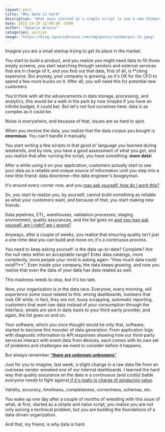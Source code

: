 ```yaml
---
layout: post
title: "Why data is hard"
description: "What once started as a simple script is now a new Chimera"
date: 2023-10-20 12:00:00 -0300
author: "Ignacio Brasca"
categories: opinion
image: "https://blog.ignaciobrasca.com/img/posts/random/pic-12.jpeg"
---
```


Imagine you are a small startup trying to get its place in the market.

You start to build a product, and you realize you might need data to fill those empty screens, you start searching through vendors and external services that are in charge of it, and you find out that data, first of all, is f\*cking expensive. But anyway, your company is growing, so it's OK for the CFO to spend a few more bucks on it. After all, you will need this for potential new customers.

You'd think with all the advancements in data storage, processing, and analytics, this would be a walk in the park by now (maybe if you have an infinite budget, it could be). But let's not fool ourselves here: data is as complex as it could be. 

Noise is everywhere, and because of that, issues are so hard to spot.

When you receive the data, you realize that the data corpus you bought is **enormous**. You can't handle it manually.

You start writing a few scripts in that good ol' language you learned during weekends, and by now, you have a good assessment of what you got, and you realize that after running the script, you have something: **more data**! 

After a while using it on your application, customers actually start to see your data as a reliable and unique source of information until you step into a new little friend: data downtime—the data engineer's boogeyman. 

It's around every corner now, and you [may ask yourself, how do I work this?](https://genius.com/Talking-heads-once-in-a-lifetime-lyrics)

So, you start to realize you, by yourself, cannot build something as reliable as what your customers want, and because of that, you start making new friends.

Data pipelines, ETL, warehouses, validation processes, staging environment, quality assurances, and the list goes on [and you may ask yourself, am I right? am I wrong?](https://genius.com/1174888/Talking-heads-once-in-a-lifetime/You-may-ask-yourself-what-is-that-beautiful-house-you-may-ask-yourself-where-does-that-highway-go-to-and-you-may-ask-yourself-am-i-right-am-i-wrong-and-you-may-say-to-yourself-my-god-what-have-i-done)

Anyways, after a couple of weeks, you realize that ensuring quality isn't just a one-time deal you can build and move on; it's a continuous process.

You need to keep asking yourself: is the data up-to-date? Complete? Are the null rates within an acceptable range? Enter data catalogs, more complexity, more people your mind is asking again: "How much data could exist!?**". Even inside your company, the data keeps growing, and now you realize that even the data of your data has data related as well.

This madness needs to stop, but it's too late.

Now, your organization is in the data race. Everyone, every morning, will experience some issue related to this: wrong dashboards, numbers that look OK while, in fact, they are not, lousy scrapping, automatic reporting, customers that want raw data instead of your consumption through the interface, emails are sent in daily basis to your third-party provider, and again, the list goes on and on.

Your software, which you once thought would be only that, software, started to become this monster of data generation. From application logs with diagnostic information to API responses showing how our third-party services interact with event data from devices, each comes with its own set of problems and challenges we need to consider before it happens.

But always remember ["**there are unknown unknowns**"](https://en.wikipedia.org/wiki/There_are_unknown_unknowns)

Just for you to imagine, last week, a slight change in a raw data file from an overseas vendor wreaked one of our internal dashboards. I learned the hard way that quality assurance on the data is a continuous (and costly) battle everyone needs to fight against[ if it's really in charge of producing value](https://www.wired.com/insights/2014/07/data-new-oil-digital-economy/).

Validity, accuracy, timeliness, completeness, correctness, schemas, etc. 

You wake up one day after a couple of months of wrestling with this issue of what, at first, started as a simple and naïve script, you realize you are not only solving a technical problem, but you are building the foundations of a data-driven organization.

And that, my friend, is why data is hard.